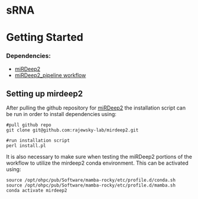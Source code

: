 # sRNA
# Getting Started
### Dependencies:
- [miRDeep2](https://github.com/rajewsky-lab/mirdeep2)
- [miRDeep2_pipeline workflow](https://github.com/TF-Chan-Lab/miRDeep2_pipeline)

## Setting up mirdeep2
After pulling the github repository for [miRDeep2](https://github.com/rajewsky-lab/mirdeep2) the installation script can be run in order to install dependencies using:

```
#pull github repo 
git clone git@github.com:rajewsky-lab/mirdeep2.git

#run installation script
perl install.pl 
````
It is also necessary to make sure when testing the miRDeep2 portions of the workflow to utilize the mirdeep2 conda environment. This can be activated using:
```
source /opt/ohpc/pub/Software/mamba-rocky/etc/profile.d/conda.sh
source /opt/ohpc/pub/Software/mamba-rocky/etc/profile.d/mamba.sh
conda activate mirdeep2
```
